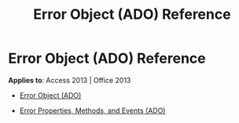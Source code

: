﻿---
title: Error Object (ADO) Reference
TOCTitle: Error Object (ADO)
ms:assetid: 19c9300f-2005-4732-a62c-c95ac512eb43
ms:mtpsurl: https://msdn.microsoft.com/library/JJ248942(v=office.15)
ms:contentKeyID: 48543506
ms.date: 09/18/2015
mtps_version: v=office.15
---

# Error Object (ADO) Reference


**Applies to**: Access 2013 | Office 2013



  - [Error Object (ADO)](error-object-ado.md)

  - [Error Properties, Methods, and Events (ADO)](error-properties-methods-and-events-ado.md)


